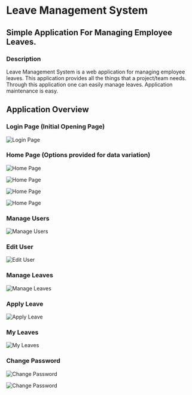 # Leave Management System
## Simple Application For Managing Employee Leaves.

### Description
Leave Management System is a web application for managing employee leaves. This application provides all the things that a project/team needs. Through this application one can easily manage leaves. Application maintenance is easy.

## Application Overview
### Login Page (Initial Opening Page)
![Login Page](https://github.com/NaveenKumarK219/leave-management-system/blob/master/resources/screenshots/Screenshot_2018-11-12%20Leave%20Management%20System.png)

### Home Page (Options provided for data variation)
![Home Page](https://github.com/NaveenKumarK219/leave-management-system/blob/master/resources/screenshots/Screenshot_2018-11-12%20Home.png)

![Home Page](https://github.com/NaveenKumarK219/leave-management-system/blob/master/resources/screenshots/Screenshot_2018-11-12%20Home(1).png)

![Home Page](https://github.com/NaveenKumarK219/leave-management-system/blob/master/resources/screenshots/Screenshot_2018-11-12%20Home(2).png)

![Home Page](https://github.com/NaveenKumarK219/leave-management-system/blob/master/resources/screenshots/Screenshot_2018-11-12%20Home(3).png)

### Manage Users
![Manage Users](https://github.com/NaveenKumarK219/leave-management-system/blob/master/resources/screenshots/Screenshot_2018-11-12%20Manage%20Users.png)

### Edit User
![Edit User](https://github.com/NaveenKumarK219/leave-management-system/blob/master/resources/screenshots/Screenshot_2018-11-12%20Edit%20User.png)

### Manage Leaves
![Manage Leaves](https://github.com/NaveenKumarK219/leave-management-system/blob/master/resources/screenshots/Screenshot_2018-11-12%20Manage%20Leaves.png)

### Apply Leave
![Apply Leave](https://github.com/NaveenKumarK219/leave-management-system/blob/master/resources/screenshots/Screenshot_2018-11-12%20Apply%20Leave.png)

### My Leaves
![My Leaves](https://github.com/NaveenKumarK219/leave-management-system/blob/master/resources/screenshots/Screenshot_2018-11-12%20My%20Leaves.png)

### Change Password
![Change Password](https://github.com/NaveenKumarK219/leave-management-system/blob/master/resources/screenshots/Screenshot_2018-11-12%20Change%20Password.png)

![Change Password](https://github.com/NaveenKumarK219/leave-management-system/blob/master/resources/screenshots/Screenshot_2018-11-12%20Change%20Password(1).png)
